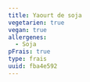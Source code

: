 ```yaml
---
title: Yaourt de soja
vegetarien: true
vegan: true
allergenes:
  - Soja
pFrais: true
type: frais
uuid: fba4e592
---
```


